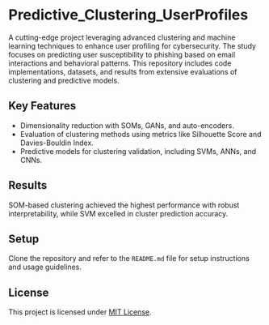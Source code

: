 # Predictive_Clustering_UserProfiles

A cutting-edge project leveraging advanced clustering and machine learning techniques to enhance user profiling for cybersecurity. The study focuses on predicting user susceptibility to phishing based on email interactions and behavioral patterns. This repository includes code implementations, datasets, and results from extensive evaluations of clustering and predictive models.

## Key Features
- Dimensionality reduction with SOMs, GANs, and auto-encoders.
- Evaluation of clustering methods using metrics like Silhouette Score and Davies-Bouldin Index.
- Predictive models for clustering validation, including SVMs, ANNs, and CNNs.

## Results
SOM-based clustering achieved the highest performance with robust interpretability, while SVM excelled in cluster prediction accuracy.

## Setup
Clone the repository and refer to the `README.md` file for setup instructions and usage guidelines.

## License
This project is licensed under [MIT License](LICENSE).
